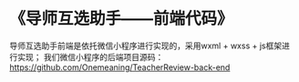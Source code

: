 # 《导师互选助手——前端代码》
导师互选助手前端是依托微信小程序进行实现的，采用wxml + wxss + js框架进行实现；
我们微信小程序的后端项目源码：https://github.com/Onemeaning/TeacherReview-back-end
